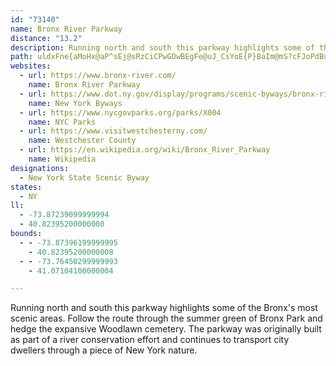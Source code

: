 ```yaml
---
id: "73140"
name: Bronx River Parkway
distance: "13.2"
description: Running north and south this parkway highlights some of the Bronx's most scenic areas. Follow the route through the summer green of Bronx Park and hedge the expansive Woodlawn cemetery. The parkway was originally built as part of a river conservation effort and continues to transport city dwellers through a piece of New York nature.
path: uldxFne{aMoHx@aP^sEj@sRzCiCPwGDwBEgFe@uJ_CsYoE{P}BaIm@mS?cFJoPdBuMxBsFZgEGcBSqIcBkJi@yD?yU`BcCDcP]}I{@qGeAk[aHgWoG}W_IqXgJgI{CuDyBgB_BqGgHsEyCiA_@uBWsAHeHxA}CJoDq@qCyA_FkDyCaCmFsFsAgAcBsAmCeBwCuAcGuAeA]aAk@qAiAqIcKaF{Da[iUwGsDiEmBsDgAeKwBoBw@{A{@{DgEmCaEwBwCaGiGiByAiFmD}EmC}EkAmDmA_BqAkDsDkCsBsCmAmB_@gCWyBJuB\mBr@sCfBmApAsDbDyB~@cDj@eJLiBGoCq@iCgAqAy@oBaBiAsAi@oAe@uAy@eBiAmA_As@mBgA}Bq@iFm@qCk@yAm@}IgFcEkBcRoFo@c@}@aA{@gCMq@K{Ho@_FaCoHy@mDu@cCu@iAcBqBgEgDmCyA}DsAgKeCsCaAaFgDmKgGkC}A_DuAyAYgKeAyJaDgI}A_Cu@}FkDmBm@mF}@yBo@_A?}BLgE~@cCRo@?mBS_BEcCJi@KyR{KgCgAcC_BiByAsKaGo@k@c@q@s@cB}@_Dk@w@_As@aJsEsDaCgHkCuIaEsBm@cHqAyAm@oI{EmIkFoByAwFcFaFyCcAy@wE}FiAaAoHgEoHuFiFkCiBmAkLiLgEsDoBqAwDgD}AkBuAgCiC{DwEyEmB_CsG{KiAgAgAc@u@G_@Di@L_CbCs@Z_AAq@_@uDaHwG}FsDcF}AiB_@i@oB_Fm@eAu@{@y@k@qAa@uF?}@HcHrCuEjCgFtBaCNkFy@iFeBwCm@oCWoFKiE{B}F_AyDgBaC_AkAYs@E}GP{Jw@sA?cD`@iE|AgBPu@EsA]cAe@yBgBiB{@aCw@yAWiCOmIIwE[y@?mCRyEdAiC`@qDViCEsAa@iBkAs@YoDq@y@s@i@_AMk@GuGSaBc@}@u@s@aC{Aa@_ACYYi@?o@a@}Bg@u@a@]iAmBcCmCy@q@cAoAsC{F
websites:
  - url: https://www.bronx-river.com/
    name: Bronx River Parkway
  - url: https://www.dot.ny.gov/display/programs/scenic-byways/bronx-river-pkwy
    name: New York Byways
  - url: https://www.nycgovparks.org/parks/X004
    name: NYC Parks
  - url: https://www.visitwestchesterny.com/
    name: Westchester County
  - url: https://en.wikipedia.org/wiki/Bronx_River_Parkway
    name: Wikipedia
designations:
  - New York State Scenic Byway
states:
  - NY
ll:
  - -73.87239099999994
  - 40.82395200000008
bounds:
  - - -73.87396199999995
    - 40.82395200000008
  - - -73.76450299999993
    - 41.07104100000004

---
```


Running north and south this parkway highlights some of the Bronx's most scenic areas. Follow the route through the summer green of Bronx Park and hedge the expansive Woodlawn cemetery. The parkway was originally built as part of a river conservation effort and continues to transport city dwellers through a piece of New York nature.
